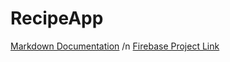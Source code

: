 # RecipeApp
[Markdown Documentation](https://jbt.github.io/markdown-editor/#PY3LasMwFET3+ooBQxemqOTRFrprncaE7BpK19fSxRaRJedKSunf1zU0yznMzKlQ1x9s3MTYu2BZ6lpVFRphymzR/bygpY7xRudE93i/UkArMfA3eYs7NOS5w9FN86rCSuO1S1nI5CWvNQ4hS7TFZBfDwjZzR8zgMptchDx2nFwf1Eav0HhKCTtHvdCoZrTGiS+Fg+Eb/fvYanwmFrTFWcYDDuPkeeSQ6aZ51NiXWcA4mTjxwp40mhiML+m/9azxRf6cB4mlH5T6BQ==) /n
[Firebase Project Link](https://console.firebase.google.com/u/0/project/recipeapp-98710/overview?utm_source=welcome&utm_medium=email&utm_campaign=welcome_2021_CTA_A)

